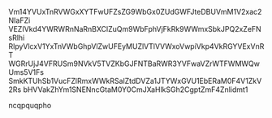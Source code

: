 Vm14YVUxTnRVWGxXYTFwUFZsZG9WbGx0ZUdGWFJteDBUVmM1V2xac2NIaFZi
VEZIVkd4YWRWRnNaRnBXClZuQm9WbFphVjFkRk9WWmxSbkJPQ2xZeFNsRlhi
RlpyVlcxV1YxTnVWbGhpVlZwUFEyMUZlVTlVVWxoVwpiVkp4VkRGYVExVnRT
WGRrUjJ4VFRUSm9NVkV5TVZKbGJFNTBaRWR3YVFwaVZrWTFWMWQwUms5V1Fs
SmkKTUhSb1VucFZlRmxWWkRSalZtdDVZa1JTYWxGVU1EbERaM0F4V1ZkV2Rs
bHVVakZhYm1SNENncGtaM0Y0CmJXaHlkSGh2CgptZmF4Znlidmt1

ncqpquqpho